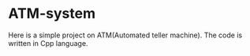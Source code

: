 # ATM-system
Here is a simple project on ATM(Automated teller machine). The code is written in Cpp language. 
